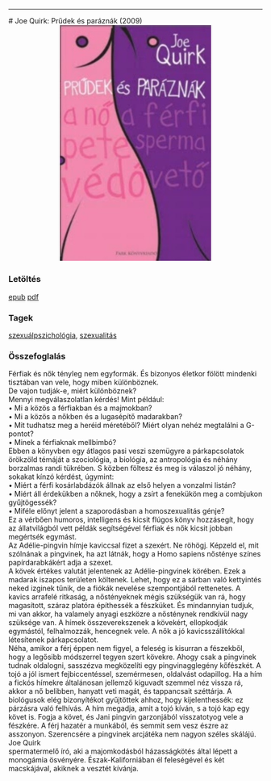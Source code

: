 <hr/>
# <a name="id_1524">Joe Quirk: Prűdek és paráznák (2009)</a>
<center><img src="https://github.com/BercziSandor/calibre_lib/raw/main/main/Joe%20Quirk/Prudek%20es%20paraznak%20%281524%29/cover.jpg" alt="cover" width="300"/></center>

### Letöltés
[epub](https://github.com/BercziSandor/calibre_lib/raw/main/main/Joe%20Quirk/Prudek%20es%20paraznak%20%281524%29/Prudek%20es%20paraznak%20-%20Joe%20Quirk.epub) 
 [pdf](https://github.com/BercziSandor/calibre_lib/raw/main/main/Joe%20Quirk/Prudek%20es%20paraznak%20%281524%29/Prudek%20es%20paraznak%20-%20Joe%20Quirk.pdf)

### Tagek
[szexuálpszichológia](https://github.com/berczisandor/calibre_lib/blob/main/main/_tags/szexu%c3%a1lpszichol%c3%b3gia.md), [szexualitás](https://github.com/berczisandor/calibre_lib/blob/main/main/_tags/szexualit%c3%a1s.md)

### Összefoglalás
<div>
<p>Férfiak ​és nők tényleg nem egyformák. És bizonyos életkor fölött mindenki tisztában van vele, hogy miben különböznek. <br>De vajon tudják-e, miért különböznek? <br>Mennyi megválaszolatlan kérdés! Mint például: <br>• Mi a közös a férfiakban és a majmokban? <br>• Mi a közös a nőkben és a lugasépítő madarakban? <br>• Mit tudhatsz meg a heréid méretéből? Miért olyan nehéz megtalálni a G-pontot? <br>• Minek a férfiaknak mellbimbó?<br>Ebben a könyvben egy átlagos pasi veszi szemügyre a párkapcsolatok örökzöld témáját a szociológia, a biológia, az antropológia és néhány borzalmas randi tükrében. S közben föltesz és meg is válaszol jó néhány, sokakat kínzó kérdést, úgymint: <br>• Miért a férfi kosárlabdázók állnak az első helyen a vonzalmi listán? <br>• Miért áll érdekükben a nőknek, hogy a zsírt a fenekükön meg a combjukon gyűjtögessék? <br>• Miféle előnyt jelent a szaporodásban a homoszexualitás génje? <br>Ez a vérbően humoros, intelligens és kicsit flúgos könyv hozzásegít, hogy az állatvilágból vett példák segítségével férfiak és nők kicsit jobban megértsék egymást.<br>Az Adélie-pingvin hímje kaviccsal fizet a szexért. Ne röhögj. Képzeld el, mit szólnának a pingvinek, ha azt látnák, hogy a Homo sapiens nősténye színes papírdarabkákért adja a szexet.<br>A kövek értékes valutát jelentenek az Adélie-pingvinek körében. Ezek a madarak iszapos területen költenek. Lehet, hogy ez a sárban való kettyintés neked izginek tűnik, de a fiókák nevelése szempontjából rettenetes. A kavics arrafelé ritkaság, a nőstényeknek mégis szükségük van rá, hogy magasított, száraz platóra építhessék a fészküket. És mindannyian tudjuk, mi van akkor, ha valamely anyagi eszközre a nősténynek rendkívül nagy szüksége van. A hímek összeverekszenek a kövekért, ellopkodják egymástól, felhalmozzák, hencegnek vele. A nők a jó kavicsszállítókkal létesítenek párkapcsolatot.<br>Néha, amikor a férj éppen nem figyel, a feleség is kisurran a fészekből, hogy a legősibb módszerrel tegyen szert kövekre. Ahogy csak a pingvinek tudnak oldalogni, sasszézva megközelíti egy pingvinagglegény kőfészkét. A tojó a jól ismert fejbiccentéssel, szemérmesen, oldalvást odapillog. Ha a hím a fickós hímekre általánosan jellemző kiguvadt szemmel néz vissza rá, akkor a nő belibben, hanyatt veti magát, és tappancsait széttárja. A biológusok elég bizonyítékot gyűjtöttek ahhoz, hogy kijelenthessék: ez párzásra való felhívás. A hím megadja, amit a tojó kíván, s a tojó kap egy követ is. Fogja a követ, és Jani pingvin garzonjából visszatotyog vele a fészkére. A férj hazatér a munkából, és semmit sem vesz észre az asszonyon. Szerencsére a pingvinek arcjátéka nem nagyon széles skálájú.<br>Joe Quirk<br>spermatermelő író, aki a majomkodásból házasságkötés által lépett a monogámia ösvényére. Észak-Kaliforniában él feleségével és két macskájával, akiknek a vesztét kívánja.</p></div>


